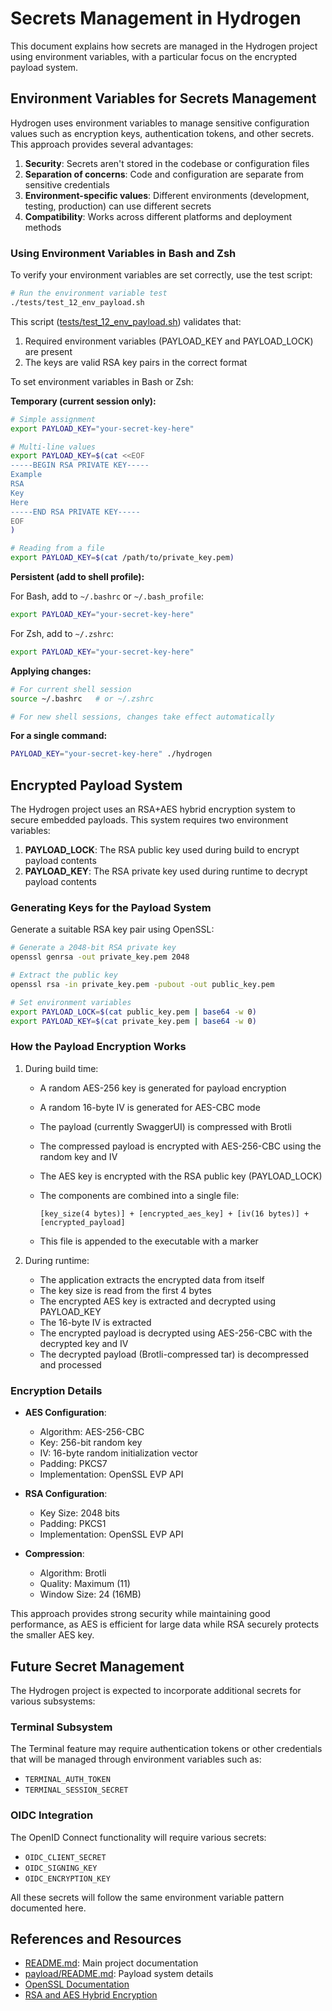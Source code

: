 # Secrets Management in Hydrogen

This document explains how secrets are managed in the Hydrogen project using environment variables, with a particular focus on the encrypted payload system.

## Environment Variables for Secrets Management

Hydrogen uses environment variables to manage sensitive configuration values such as encryption keys, authentication tokens, and other secrets. This approach provides several advantages:

1. **Security**: Secrets aren't stored in the codebase or configuration files
2. **Separation of concerns**: Code and configuration are separate from sensitive credentials
3. **Environment-specific values**: Different environments (development, testing, production) can use different secrets
4. **Compatibility**: Works across different platforms and deployment methods

### Using Environment Variables in Bash and Zsh

To verify your environment variables are set correctly, use the test script:

```bash
# Run the environment variable test
./tests/test_12_env_payload.sh
```

This script ([tests/test_12_env_payload.sh](tests/test_12_env_payload.sh)) validates that:

1. Required environment variables (PAYLOAD_KEY and PAYLOAD_LOCK) are present
2. The keys are valid RSA key pairs in the correct format

To set environment variables in Bash or Zsh:

**Temporary (current session only):**

```bash
# Simple assignment
export PAYLOAD_KEY="your-secret-key-here"

# Multi-line values
export PAYLOAD_KEY=$(cat <<EOF
-----BEGIN RSA PRIVATE KEY-----
Example
RSA
Key 
Here
-----END RSA PRIVATE KEY-----
EOF
)

# Reading from a file
export PAYLOAD_KEY=$(cat /path/to/private_key.pem)
```

**Persistent (add to shell profile):**

For Bash, add to `~/.bashrc` or `~/.bash_profile`:

```bash
export PAYLOAD_KEY="your-secret-key-here"
```

For Zsh, add to `~/.zshrc`:

```bash
export PAYLOAD_KEY="your-secret-key-here"
```

**Applying changes:**

```bash
# For current shell session
source ~/.bashrc   # or ~/.zshrc

# For new shell sessions, changes take effect automatically
```

**For a single command:**

```bash
PAYLOAD_KEY="your-secret-key-here" ./hydrogen
```

## Encrypted Payload System

The Hydrogen project uses an RSA+AES hybrid encryption system to secure embedded payloads. This system requires two environment variables:

1. **PAYLOAD_LOCK**: The RSA public key used during build to encrypt payload contents
2. **PAYLOAD_KEY**: The RSA private key used during runtime to decrypt payload contents

### Generating Keys for the Payload System

Generate a suitable RSA key pair using OpenSSL:

```bash
# Generate a 2048-bit RSA private key
openssl genrsa -out private_key.pem 2048

# Extract the public key
openssl rsa -in private_key.pem -pubout -out public_key.pem

# Set environment variables
export PAYLOAD_LOCK=$(cat public_key.pem | base64 -w 0)
export PAYLOAD_KEY=$(cat private_key.pem | base64 -w 0)
```

### How the Payload Encryption Works

1. During build time:
   - A random AES-256 key is generated for payload encryption
   - A random 16-byte IV is generated for AES-CBC mode
   - The payload (currently SwaggerUI) is compressed with Brotli
   - The compressed payload is encrypted with AES-256-CBC using the random key and IV
   - The AES key is encrypted with the RSA public key (PAYLOAD_LOCK)
   - The components are combined into a single file:

     ```key
     [key_size(4 bytes)] + [encrypted_aes_key] + [iv(16 bytes)] + [encrypted_payload]
     ```

   - This file is appended to the executable with a marker

2. During runtime:
   - The application extracts the encrypted data from itself
   - The key size is read from the first 4 bytes
   - The encrypted AES key is extracted and decrypted using PAYLOAD_KEY
   - The 16-byte IV is extracted
   - The encrypted payload is decrypted using AES-256-CBC with the decrypted key and IV
   - The decrypted payload (Brotli-compressed tar) is decompressed and processed

### Encryption Details

- **AES Configuration**:
  - Algorithm: AES-256-CBC
  - Key: 256-bit random key
  - IV: 16-byte random initialization vector
  - Padding: PKCS7
  - Implementation: OpenSSL EVP API

- **RSA Configuration**:
  - Key Size: 2048 bits
  - Padding: PKCS1
  - Implementation: OpenSSL EVP API

- **Compression**:
  - Algorithm: Brotli
  - Quality: Maximum (11)
  - Window Size: 24 (16MB)

This approach provides strong security while maintaining good performance, as AES is efficient for large data while RSA securely protects the smaller AES key.

## Future Secret Management

The Hydrogen project is expected to incorporate additional secrets for various subsystems:

### Terminal Subsystem

The Terminal feature may require authentication tokens or other credentials that will be managed through environment variables such as:

- `TERMINAL_AUTH_TOKEN`
- `TERMINAL_SESSION_SECRET`

### OIDC Integration

The OpenID Connect functionality will require various secrets:

- `OIDC_CLIENT_SECRET`
- `OIDC_SIGNING_KEY`
- `OIDC_ENCRYPTION_KEY`

All these secrets will follow the same environment variable pattern documented here.

## References and Resources

- [README.md](README.md): Main project documentation
- [payload/README.md](payloads/README.md): Payload system details
- [OpenSSL Documentation](https://www.openssl.org/docs/)
- [RSA and AES Hybrid Encryption](https://en.wikipedia.org/wiki/Hybrid_cryptosystem)
